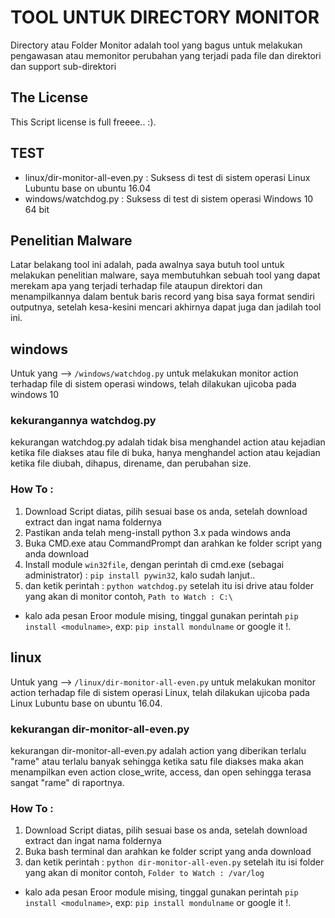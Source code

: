 # TOOL UNTUK DIRECTORY MONITOR 
Directory atau Folder Monitor adalah tool yang bagus untuk melakukan pengawasan atau memonitor perubahan yang terjadi pada file dan direktori dan support sub-direktori

## The License
This Script license is full freeee.. :).

## TEST
* linux/dir-monitor-all-even.py : Suksess di test di sistem operasi Linux Lubuntu base on ubuntu 16.04
* windows/watchdog.py : Suksess di test di sistem operasi Windows 10 64 bit

## Penelitian Malware 
Latar belakang tool ini adalah, pada awalnya saya butuh tool untuk melakukan penelitian malware, saya membutuhkan sebuah tool yang dapat 
merekam apa yang terjadi terhadap file ataupun direktori dan menampilkannya dalam bentuk baris record yang bisa saya format sendiri outputnya,
setelah kesa-kesini mencari akhirnya dapat juga dan jadilah tool ini.

## windows 
Untuk yang --> `/windows/watchdog.py` untuk melakukan monitor action terhadap file di sistem operasi windows,
telah dilakukan ujicoba pada windows 10
### kekurangannya watchdog.py
kekurangan watchdog.py adalah tidak bisa menghandel action atau kejadian ketika file diakses atau file di buka,
hanya menghandel action atau kejadian ketika file diubah, dihapus, direname, dan perubahan size. 
### How To : 
1. Download Script diatas, pilih sesuai base os anda, setelah download extract dan ingat nama foldernya
2. Pastikan anda telah meng-install python 3.x pada windows anda 
3. Buka CMD.exe atau CommandPrompt dan arahkan ke folder script yang anda download
4. Install module `win32file`, dengan perintah di cmd.exe (sebagai administrator) : `pip install pywin32`, kalo sudah lanjut..
5. dan ketik perintah : `python watchdog.py` setelah itu isi drive atau folder yang akan di monitor contoh, `Path to Watch : C:\`
* kalo ada pesan Eroor module mising, tinggal gunakan perintah `pip install <modulname>`, exp: `pip install mondulname` or google it !.

## linux
Untuk yang --> `/linux/dir-monitor-all-even.py` untuk melakukan monitor action terhadap file di sistem operasi Linux,
telah dilakukan ujicoba pada Linux Lubuntu base on ubuntu 16.04.
### kekurangan dir-monitor-all-even.py
kekurangan dir-monitor-all-even.py adalah action yang diberikan terlalu "rame" atau terlalu banyak sehingga ketika satu file 
diakses maka akan menampilkan even action close_write, access, dan open sehingga terasa sangat "rame" di raportnya.
### How To : 
1. Download Script diatas, pilih sesuai base os anda, setelah download extract dan ingat nama foldernya
2. Buka bash terminal dan arahkan ke folder script yang anda download
3. dan ketik perintah : `python dir-monitor-all-even.py` setelah itu isi folder yang akan di monitor contoh, `Folder to Watch : /var/log`
* kalo ada pesan Eroor module mising, tinggal gunakan perintah `pip install <modulname>`, exp: `pip install mondulname` or google it !.